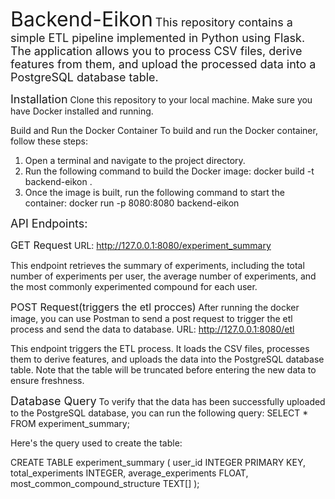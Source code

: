 <font size='6'>Backend-Eikon</font>
<font size='4'>This repository contains a simple ETL pipeline implemented in Python using Flask. The application allows you to process CSV files, derive features from them, and upload the processed data into a PostgreSQL database table.</font>

<font size='4'>Installation</font>
Clone this repository to your local machine.
Make sure you have Docker installed and running.

Build and Run the Docker Container
To build and run the Docker container, follow these steps:

1) Open a terminal and navigate to the project directory.
2) Run the following command to build the Docker image: docker build -t backend-eikon .
3) Once the image is built, run the following command to start the container: docker run -p 8080:8080 backend-eikon

<font size='4'>API Endpoints:</font>

<font size='3'>GET Request</font>
  URL: http://127.0.0.1:8080/experiment_summary

  This endpoint retrieves the summary of experiments, including the total number of experiments per user, the average number of experiments, and    the most commonly experimented compound for each user.

<font size='3'>POST Request(triggers the etl procces)</font>
  After running the docker image, you can use Postman to send a post request to trigger the etl process and send the data to database.              URL: http://127.0.0.1:8080/etl
  
  This endpoint triggers the ETL process. It loads the CSV files, processes them to derive features, and uploads the data into the PostgreSQL       database table. Note that the table will be truncated before entering the new data to ensure freshness.

<font size='4'>Database Query</font>
  To verify that the data has been successfully uploaded to the PostgreSQL database, you can run the following query: 
    SELECT * FROM experiment_summary;

  Here's the query used to create the table:

  CREATE TABLE experiment_summary (
    user_id INTEGER PRIMARY KEY,
    total_experiments INTEGER,
    average_experiments FLOAT,
    most_common_compound_structure TEXT[]
  );



